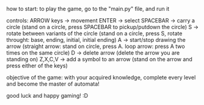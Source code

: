 how to start:
    to play the game, go to the "main.py" file, and run it

controls:
        ARROW keys -> movement
        ENTER -> select
        SPACEBAR -> carry a circle
            (stand on a circle, press SPACEBAR to pickup/putdown the circle)
        S -> rotate between variants of the circle
            (stand on a circle, press S, rotate throught: base, ending, initial, initial ending)
        A -> start/stop drawing the arrow
            (straight arrow: stand on circle, press A.
            loop arrow: press A two times on the same circle)
        D -> delete arrow
            (delete the arrow you are standing on)
        Z,X,C,V -> add a symbol to an arrow
            (stand on the arrow and press either of the keys)

objective of the game:
    with your acquired knowledge, complete every level and become the master of automata!

good luck and happy gaming! :D
